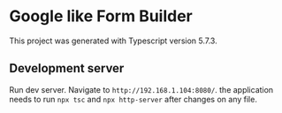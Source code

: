 # Google like Form Builder

This project was generated with Typescript version 5.7.3.

## Development server

Run dev server. Navigate to `http://192.168.1.104:8080/`. the application needs to run `npx tsc` and `npx http-server` after changes on any file.

